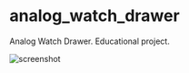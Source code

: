 # analog_watch_drawer
Analog Watch Drawer. 
Educational project.

![screenshot](https://user-images.githubusercontent.com/116744003/224521667-7da52a15-7194-48ea-9bbc-5e0b6c190234.png)
